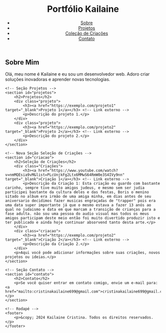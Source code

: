 
<html lang="pt-BR">
<head>       
    <meta charset="UTF-8">
    <meta name="viewport" content="width=device-width, initial-scale=1.0">
    <title>Meu Portfólio</title>
    <link rel="stylesheet" href="style.css">
</head>
<body>
    <!-- Cabeçalho da Página -->
    <header>
        <div class="header-container">
            <h1 class="logo">Portfólio Kailaine</h1> <!-- Ajuste do título -->
            <nav>
                <ul class="nav-menu">
                    <li><a href="#sobre">Sobre</a></li>
                    <li><a href="#projetos">Projetos</a></li>
                    <li><a href="#criacao">Coleção de Criações</a></li> <!-- Aba "Criação" -->
                    <li><a href="#contato">Contato</a></li>
                </ul>
            </nav>
        </div>
    </header>
    <!-- Seção Sobre -->
    <section id="sobre">
        <h2>Sobre Mim</h2>
        <p>Olá, meu nome é Kailaine e eu sou um desenvolvedor web. Adoro criar soluções inovadoras e aprender novas tecnologias.</p>
    </section>

    <!-- Seção Projetos -->
    <section id="projetos">
        <h2>Projetos</h2>
        <div class="projeto">
            <h3><a href="https://exemplo.com/projeto1" target="_blank">Projeto 1</a></h3> <!-- Link externo -->
            <p>Descrição do projeto 1.</p>
        </div>
        <div class="projeto">
            <h3><a href="https://exemplo.com/projeto2" target="_blank">Projeto 2</a></h3> <!-- Link externo -->
            <p>Descrição do projeto 2.</p>
        </div>
    </section>

    <!-- Nova Seção Seleção de Criações -->
    <section id="criacao">
        <h2>Seleção de Criações</h2>
        <div class="Criações">
            <h3><a href="https://www.youtube.com/watch?v=nmMQEsia9vM&list=PLcUnjkFg2Ltx6MMwS64RmW0e3S4IVy9nn" target="_blank">Criação 1</a></h3> <!-- Link externo -->
            <p>Descrição da Criação 1: Esta criação eu guardo com bastante carinho, sempre tive muito amigos judeus, e mesmo sem ser judia participei bastante da cultura deles e das festas, Boris o menino sitado no album era irmão de uma amiga minha, em dias antes de seu aniversario decidimos fazer musicas engraçadas de "trapper" pois era uma data super importante já que o mesmo estava a fazer 13 anós ao qual no judaismo e data em que marcam a transição de crianças para a fase adulta. não sou uma pessoa do audio visual mas todos os meus amigos participam deste meio então foi muito divertido produzir isto e ter publicado e ainda hoje continuar absorvend tanto desta arte.</p>
        </div>
        <div class="criacao">
            <h3><a href="https://exemplo.com/projeto2" target="_blank">Criação 2</a></h3> <!-- Link externo -->
            <p>Descrição da Criação 2.</p>
        </div>
        <p>Aqui você pode adicionar informações sobre suas criações, novos projetos ou ideias.</p>
    </section>

    <!-- Seção Contato -->
    <section id="contato">
        <h2>Contato</h2>
        <p>Se você quiser entrar em contato comigo, envie um e-mail para: <a href="mailto:cristinakailaine699@gmail.com">cristinakailaine699@gmail.com</a></p>
    </section>

    <!-- Rodapé -->
    <footer>
        <p>&copy; 2024 Kailaine Cristina. Todos os direitos reservados.</p>
    </footer>

</body>
</html>
